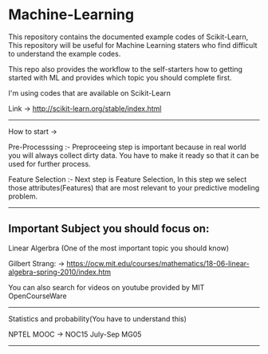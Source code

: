 # Machine-Learning
This repository contains the documented example codes of Scikit-Learn, This repository will be useful for Machine Learning staters who find difficult to understand the example codes. 

This repo also provides the workflow to the self-starters how to getting started with ML and provides which topic you should complete first. 

I'm using codes that are available on Scikit-Learn 

Link -> http://scikit-learn.org/stable/index.html

----------------------------------------------------------------------------------------------------------------------------------------

How to start ->

Pre-Processsing   :- Preproceeing step is important because in real world you will always collect dirty data. 
                     You have to make it ready so that it can be used for further process.
                  
Feature Selection :- Next step is Feature Selection, In this step we select those attributes(Features) that are most relevant to your                        predictive modeling problem. 

----------------------------------------------------------------------------------------------------------------------------------------






















Important Subject you should focus on:
------------------------------------------------------------------------------------------------------------------------------------------

Linear Algerbra (One of the most important topic you should know)

Gilbert Strang: -> https://ocw.mit.edu/courses/mathematics/18-06-linear-algebra-spring-2010/index.htm

You can also search for videos on youtube provided by MIT OpenCourseWare 

------------------------------------------------------------------------------------------------------------------------------------------

Statistics and probability(You have to understand this)

NPTEL MOOC -> NOC15 July-Sep MG05

------------------------------------------------------------------------------------------------------------------------------------------

 
